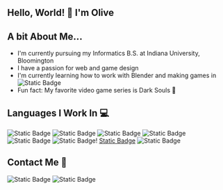 ## Hello, World! 👋 I'm Olive

## A bit About Me...
- I'm currently pursuing my Informatics B.S. at Indiana University, Bloomington
- I have a passion for web and game design
- I'm currently learning how to work with Blender and making games in ![Static Badge](https://img.shields.io/badge/UnrealEngine-black?style=for-the-badge&logo=unrealengine)
- Fun fact: My favorite video game series is Dark Souls 🐺

## Languages I Work In 💻
![Static Badge](https://img.shields.io/badge/Python-blue?style=for-the-badge&logo=python&logoColor=yellow) ![Static Badge](https://img.shields.io/badge/Javascript-black?style=for-the-badge&logo=javascript&logoColor=yellow) ![Static Badge](https://img.shields.io/badge/latex-%23008080?style=for-the-badge&logo=latex&logoColor=white) ![Static Badge](https://img.shields.io/badge/Java-red?style=for-the-badge&logo=java&logoColor=white) ![Static Badge](https://img.shields.io/badge/c-blue?style=for-the-badge&logo=c&logoColor=white) ![Static Badge](https://img.shields.io/badge/C%23-purple?style=for-the-badge&logoColor=white)! [Static Badge](https://img.shields.io/badge/HTML-%23E34F26?style=for-the-badge&logo=html5&logoColor=white) ![Static Badge](https://img.shields.io/badge/CSS-%23663399?style=for-the-badge&logo=css&logoColor=white)


## Contact Me 📨
![Static Badge](https://img.shields.io/badge/Gmail-white?style=for-the-badge&logo=gmail&logoColor=red=mailto:olivebel04@gmail.com?subject=[Github]) ![Static Badge](https://img.shields.io/badge/Outlook-blue?style=for-the-badge)









<!--
**0lib3/0lib3** is a ✨ _special_ ✨ repository because its `README.md` (this file) appears on your GitHub profile.

Here are some ideas to get you started:

- 🔭 I’m currently working on ...
- 🌱 I’m currently learning ...
- 👯 I’m looking to collaborate on ...
- 🤔 I’m looking for help with ...
- 💬 Ask me about ...
- 📫 How to reach me: ...
- 😄 Pronouns: ...
- ⚡ Fun fact: ...
-->
